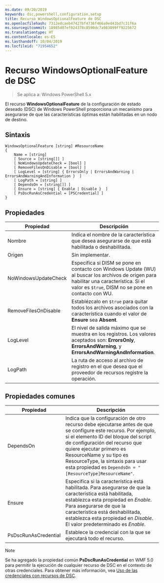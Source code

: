 ```yaml
---
ms.date: 09/20/2019
keywords: dsc,powershell,configuration,setup
title: Recurso WindowsOptionalFeature de DSC
ms.openlocfilehash: 7312edcaeb47427bf4736f466a9ed41bd7c31f6a
ms.sourcegitcommit: 18985d07ef024378c8590dc7a983099ff9225672
ms.translationtype: HT
ms.contentlocale: es-ES
ms.lasthandoff: 10/04/2019
ms.locfileid: "71954652"
---
```

# <a name="dsc-windowsoptionalfeature-resource"></a>Recurso WindowsOptionalFeature de DSC

> Se aplica a: Windows PowerShell 5.x

El recurso **WindowsOptionalFeature** de la configuración de estado deseado (DSC) de Windows PowerShell proporciona un mecanismo para asegurarse de que las características óptimas están habilitadas en un nodo de destino.

## <a name="syntax"></a>Sintaxis

```Syntax
WindowsOptionalFeature [string] #ResourceName
{
    Name = [string]
    [ Source = [string[]] ]
    [ NoWindowsUpdateCheck = [bool] ]
    [ RemoveFilesOnDisable = [bool] ]
    [ LogLevel = [string] { ErrorsOnly | ErrorsAndWarning | ErrorsAndWarningAndInformation }  ]
    [ LogPath = [string] ]
    [ DependsOn = [string[]] ]
    [ Ensure = [string] { Enable | Disable }  ]
    [ PsDscRunAsCredential = [PSCredential] ]
}
```

## <a name="properties"></a>Propiedades

|Propiedad |Descripción |
|---|---|
|Nombre |Indica el nombre de la característica que desea asegurarse de que está habilitada o deshabilitada. |
|Origen |Sin implementar. |
|NoWindowsUpdateCheck |Especifica si DISM se pone en contacto con Windows Update (WU) al buscar los archivos de origen para habilitar una característica. Si el valor es `$true`, DISM no se pone en contacto con WU. |
|RemoveFilesOnDisable |Establézcalo en `$true` para quitar todos los archivos asociados con la característica cuando el valor de **Ensure** sea **Absent**. |
|LogLevel |El nivel de salida máximo que se muestra en los registros. Los valores aceptados son: **ErrorsOnly**, **ErrorsAndWarning**, y **ErrorsAndWarningAndInformation**. |
|LogPath |La ruta de acceso al archivo de registro en el que desea que el proveedor de recursos registre la operación. |

## <a name="common-properties"></a>Propiedades comunes

|Propiedad |Descripción |
|---|---|
|DependsOn |Indica que la configuración de otro recurso debe ejecutarse antes de que se configure este recurso. Por ejemplo, si el elemento ID del bloque del script de configuración del recurso que quiere ejecutar primero es ResourceName y su tipo es ResourceType, la sintaxis para usar esta propiedad es `DependsOn = "[ResourceType]ResourceName"`. |
|Ensure |Especifica si la característica está habilitada. Para asegurarse de que la característica está habilitada, establezca esta propiedad en _Enable_. Para asegurarse de que la característica está deshabilitada, establezca esta propiedad en _Disable_. El valor predeterminado es _Enable_. |
|PsDscRunAsCredential |Establece la credencial con la que se ejecutará todo el recurso. |

> [!NOTE]
> Se ha agregado la propiedad común **PsDscRunAsCredential** en WMF 5.0 para permitir la ejecución de cualquier recurso de DSC en el contexto de otras credenciales. Para obtener más información, vea [Uso de las credenciales con recursos de DSC](../../../configurations/runasuser.md).